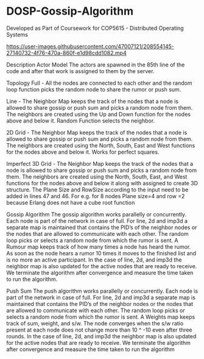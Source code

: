 # DOSP-Gossip-Algorithm
Developed as Part of Coursework for COP5615 - Distributed Operating Systems

https://user-images.githubusercontent.com/47007121/208554145-27140732-4f76-470a-860f-e1d98cdd1082.mp4

Description
Actor Model
The actors are spawned in the 85th line of the code and after that work is assigned to them by the server.

Topology
Full - All the nodes are connected to each other and the random loop function picks the random node to share the rumor or push sum.

Line - The Neighbor Map keeps the track of the nodes that a node is allowed to share gossip or push sum and picks a random node from them. The neighbors are created using the Up and Down function for the nodes above and below it. Random Function selects the neighbor.

2D Grid -  The Neighbor Map keeps the track of the nodes that a node is allowed to share gossip or push sum and picks a random node from them. The neighbors are created using the North, South, East and West functions for the nodes above and below it. Works for perfect squares. 

Imperfect 3D Grid - The Neighbor Map keeps the track of the nodes that a node is allowed to share gossip or push sum and picks a random node from them. The neighbors are created using the North, South, East, and West functions for the nodes above and below it along with assigned to create 3D structure. The Plane Size and RowSize according to the input need to be added in lines 47 and 46. For e.g. for 8 nodes Plane size=4 and row =2 because Erlang does not have a cube root function 

Gossip Algorithm
The gossip algorithm works parallelly or concurrently. Each node is part of the network in case of full. For line, 2d and imp3d a separate map is maintained that contains the PID’s of the neighbor nodes or the nodes that are allowed to communicate with each other. The random loop picks or selects a random node from which the rumor is sent. A Rumour map keeps track of how many times a node has heard the rumor. As soon as the node hears a rumor 10 times it moves to the finished list and is no more an active participant. In the case of line, 2d, and imp3d the neighbor map is also updated for the active nodes that are ready to receive. We terminate the algorithm after convergence and measure the time taken to run the algorithm.

Push Sum
The push algorithm works parallelly or concurrently. Each node is part of the network in case of full. For line, 2d and imp3d a separate map is maintained that contains the PID’s of the neighbor nodes or the nodes that are allowed to communicate with each other. The random loop picks or selects a random node from which the rumor is sent. A Weights map keeps track of sum, weight, and s/w. The node converges when the s/w ratio present at each node does not change more than 10 ^ -10 even after three rounds. In the case of line, 2d, and imp3d the neighbor map is also updated for the active nodes that are ready to receive. We terminate the algorithm after convergence and measure the time taken to run the algorithm
